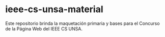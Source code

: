 # ieee-cs-unsa-material
Este repositorio brinda la maquetación primaria y bases para el Concurso de la Página Web del IEEE CS UNSA.

